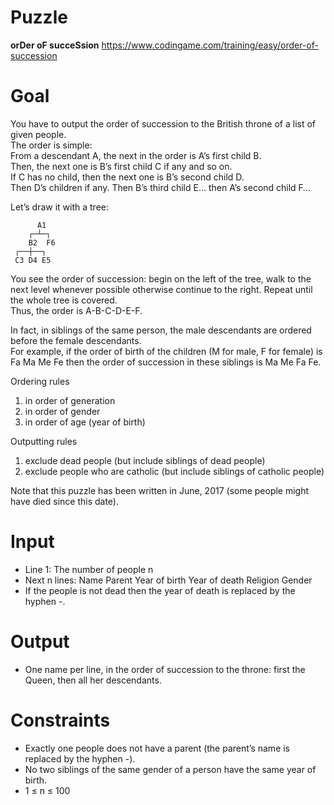 # Puzzle
**orDer oF succeSsion** https://www.codingame.com/training/easy/order-of-succession

# Goal
You have to output the order of succession to the British throne of a list of given people.  
The order is simple:  
From a descendant A, the next in the order is A’s first child B.  
Then, the next one is B’s first child C if any and so on.  
If C has no child, then the next one is B’s second child D.  
Then D’s children if any. Then B’s third child E… then A’s second child F…  

Let’s draw it with a tree:
```
      A1
    ┌─┴─┐
    B2  F6
 ┌──┼──┐
 C3 D4 E5
```

You see the order of succession: begin on the left of the tree, walk to the next level whenever possible otherwise continue to the right. 
Repeat until the whole tree is covered.  
Thus, the order is A-B-C-D-E-F.  

In fact, in siblings of the same person, the male descendants are ordered before the female descendants.   
For example, if the order of birth of the children (M for male, F for female) is Fa Ma Me Fe then the order of succession in these siblings is Ma Me Fa Fe.  

Ordering rules  
1) in order of generation
2) in order of gender
3) in order of age (year of birth)

Outputting rules  
1) exclude dead people (but include siblings of dead people)
2) exclude people who are catholic (but include siblings of catholic people)

Note that this puzzle has been written in June, 2017 (some people might have died since this date).

# Input
* Line 1: The number of people n
* Next n lines: Name Parent Year of birth Year of death Religion Gender
* If the people is not dead then the year of death is replaced by the hyphen -.

# Output
* One name per line, in the order of succession to the throne: first the Queen, then all her descendants.

# Constraints
* Exactly one people does not have a parent (the parent’s name is replaced by the hyphen -).
* No two siblings of the same gender of a person have the same year of birth.
* 1 ≤ n ≤ 100

